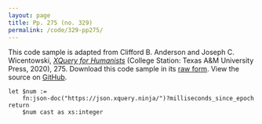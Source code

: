 ```yaml
---
layout: page
title: Pp. 275 (no. 329)
permalink: /code/329-pp275/
---
```


This code sample is adapted from Clifford B. Anderson and Joseph C. Wicentowski, 
[_XQuery for Humanists_](/) (College Station: Texas A&M University Press, 2020), 275. 
Download this code sample in its [raw form](/code/329-pp275/329-pp275.xq).
View the source on [GitHub](https://github.com/coding4humanists/xquery4humanists/blob/master/code/329-pp275/329-pp275.xq).

```xquery
let $num :=
    fn:json-doc("https://json.xquery.ninja/")?milliseconds_since_epoch
return
    $num cast as xs:integer
```  
